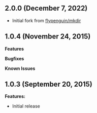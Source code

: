## 2.0.0 (December 7, 2022)

- Initial fork from [flypenguin/mkdir](https://forge.puppet.com/modules/flypenguin/mkdir/)

## 1.0.4 (November 24, 2015)

**Features**

**Bugfixes**

**Known Issues**

## 1.0.3 (September 20, 2015)

**Features:**

- Initial release
